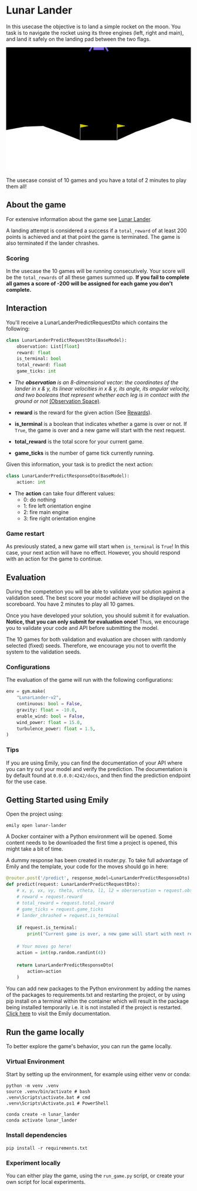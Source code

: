 # Lunar Lander
In this usecase the objective is to land a simple rocket on the moon. You task is to navigate the rocket using its three engines (left, right and main), and land it safely on the landing pad between the two flags.


<p align="center">
  <img src="../images/lunar_lander.gif" width=650>
</p>

The usecase consist of 10 games and you have a total of 2 minutes to play them all!

## About the game
For extensive information about the game see [Lunar Lander](https://gymnasium.farama.org/environments/box2d/lunar_lander/).

A landing attempt is considered a success if a `total_reward` of at least 200 points is achieved and at that point the game is terminated. The game is also terminated if the lander chrashes.

### Scoring
In the usecase the 10 games will be running consecutively. Your score will be the `total_rewards` of all these games summed up. **If you fail to complete all games a score of -200 will be assigned for each game you don't complete.**

## Interaction
You'll receive a LunarLanderPredictRequestDto which contains the following:
```python
class LunarLanderPredictRequestDto(BaseModel):
    observation: List[float]
    reward: float
    is_terminal: bool
    total_reward: float
    game_ticks: int
```

- *The **observation** is an 8-dimensional vector: the coordinates of the lander in x & y, its linear velocities in x & y, its angle, its angular velocity, and two booleans that represent whether each leg is in contact with the ground or not* [(Observation Space)](https://gymnasium.farama.org/environments/box2d/lunar_lander/#observation-space).

- **reward** is the reward for the given action (See [Rewards](https://gymnasium.farama.org/environments/box2d/lunar_lander/#rewards)).
- **is_terminal** is a boolean that indicates whether a game is over or not. If `True`, the game is over and a new game will start with the next request.
- **total_reward** is the total score for your current game.
- **game_ticks** is the number of game tick currently running.

Given this information, your task is to predict the next action:
```python
class LunarLanderPredictResponseDto(BaseModel):
    action: int
```
- The **action** can take four different values:
  - 0: do nothing
  - 1: fire left orientation engine
  - 2: fire main engine
  - 3: fire right orientation engine

### Game restart
As previously stated, a new game will start when `is_terminal` is `True`! In this case, your next action will have no effect. However, you should respond with an action for the game to continue.

## Evaluation
During the competetion you will be able to validate your solution against a validation seed. The best score your model achieve will be displayed on the scoreboard. You have 2 minutes to play all 10 games.  

Once you have developed your solution, you should submit it for evaluation.  
**Notice, that you can only submit for evaluation once!** Thus, we encourage you to validate your code and API before submitting the model.

The 10 games for both validation and evaluation are chosen with randomly selected (fixed) seeds. Therefore, we encourage you not to overfit the system to the validation seeds.

### Configurations
The evaluation of the game will run with the following configurations:
```python
env = gym.make(
    "LunarLander-v2",
    continuous: bool = False,
    gravity: float = -10.0,
    enable_wind: bool = False,
    wind_power: float = 15.0,
    turbulence_power: float = 1.5,
)
```

### Tips
If you are using Emily, you can find the documentation of your API where you can try out your model and verify the prediction. The documentation is by default found at ```0.0.0.0:4242/docs```, and then find the prediction endpoint for the use case.


## Getting Started using Emily
Open the project using:
```shell
emily open lunar-lander
```
A Docker container with a Python environment will be opened. Some content needs to be downloaded the first time a project is opened, this might take a bit of time.

A dummy response has been created in router.py. To take full advantage of Emily and the template, your code for the moves should go in here:

```python
@router.post('/predict', response_model=LunarLanderPredictResponseDto)
def predict(request: LunarLanderPredictRequestDto):
    # x, y, vx, vy, theta, vtheta, l1, l2 = oberservation = request.observation
    # reward = request.reward
    # total_reward = request.total_reward
    # game_ticks = request.game_ticks
    # lander_chrashed = request.is_terminal

    if request.is_terminal:
        print("Current game is over, a new game will start with next request!")

    # Your moves go here!
    action = int(np.random.randint(4))

    return LunarLanderPredictResponseDto(
        action=action
    )
```

You can add new packages to the Python environment by adding the names of the packages to requirements.txt and restarting the project, or by using pip install on a terminal within the container which will result in the package being installed temporarily i.e. it is not installed if the project is restarted. <a href="https://emily.ambolt.io/docs/latest">Click here</a> to visit the Emily documentation.

## Run the game locally
To better explore the game's behavior, you can run the game locally.

### Virtual Environment
Start by setting up the environment, for example using either venv or conda:
```shell 
python -m venv .venv
source .venv/bin/activate # bash
.venv\Scripts\activate.bat # cmd
.venv\Scripts\Activate.ps1 # PowerShell
```

```shell 
conda create -n lunar_lander
conda activate lunar_lander
```

### Install dependencies
```shell 
pip install -r requirements.txt
```

### Experiment locally
You can either play the game, using the ```run_game.py``` script, or create your own script for local experiments.
